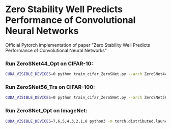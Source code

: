 # Zero Stability Well Predicts Performance of Convolutional Neural Networks

Official Pytorch implementation of paper "Zero Stability Well Predicts Performance of Convolutional Neural Networks"


### Run ZeroSNet44_Opt on CIFAR-10: 

```Bash
CUDA_VISIBLE_DEVICES=0 python train_cifar_ZeroSNet.py --arch ZeroSNet44_Opt --dataset cifar10
```

### Run ZeroSNet56_Tra on CIFAR-100: 

```Bash
CUDA_VISIBLE_DEVICES=0 python train_cifar_ZeroSNet.py --arch ZeroSNet56_Tra --dataset cifar100
```

### Run ZeroSNet_Opt on ImageNet: 

```Bash
CUDA_VISIBLE_DEVICES=7,6,5,4,3,2,1,0 python3 -m torch.distributed.launch --nproc_per_node=8 --master_port 12345 main_ZeroSNet_IN.py --arch zerosnet18_in -bs 128 --lr 0.2 --opt_level O2 --data <your data set path>  --workers 8 --given_coe 0.3333333 0.5555556 0.1111111 1.77777778 
```


